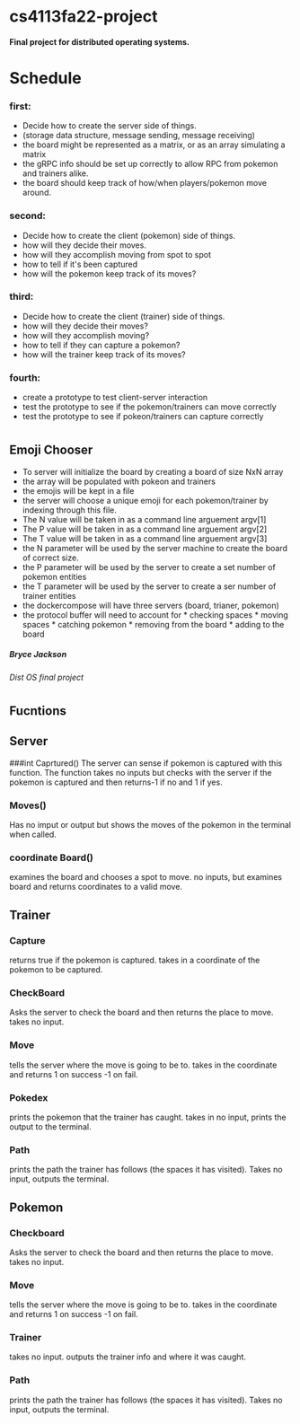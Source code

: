 # cs4113fa22-project
#### Final project for distributed operating systems. 

# Schedule

### <b> first: </b>
* Decide how to create the server side of things.
* (storage data structure, message sending, message receiving) 
* the board might be represented as a matrix, or as an array simulating a matrix
* the gRPC info should be set up correctly to allow RPC from pokemon and trainers alike. 
* the board should keep track of how/when players/pokemon move around. 
### <b> second: </b>
* Decide how to create the client (pokemon) side of things.
* how will they decide their moves. 
* how will they accomplish moving from spot to spot 
* how to tell if it's been captured
* how will the pokemon keep track of its moves?
### <b> third: </b>
* Decide how to create the client (trainer) side of things. 
* how will they decide their moves? 
* how will they accomplish moving? 
* how to tell if they can capture a pokemon? 
* how will the trainer keep track of its moves? 
### <b> fourth: </b>
* create a prototype to test client-server interaction
* test the prototype to see if the pokemon/trainers can move correctly
* test the prototype to see if pokeon/trainers can capture correctly
#    
  
## Emoji Chooser
  
* To server will initialize the board by creating a board of size NxN array
* the array will be populated with pokeon and trainers 
* the emojis will be kept in a file 
* the server will choose a unique emoji for each pokemon/trainer by indexing through this file. 
* The N value will be taken in as a command line arguement argv[1] 
* The P value will be taken in as a command line arguement argv[2] 
* The T value will be taken in as a command line arguement argv[3]
* the N parameter will be used by the server machine to create the board of correct size. 
* the P parameter will be used by the server to create a set number of pokemon entities
* the T parameter will be used by the server to create a ser number of trainer entities 
* the dockercompose will have three servers (board, trianer, pokemon) 
* the protocol buffer will need to account for
      * checking spaces 
      * moving spaces
      * catching pokemon
      * removing from the board
      * adding to the board

##### Bryce Jackson
###### Dist OS final project
#

## Fucntions

## Server

###int Caprtured()
The server can sense if pokemon is captured with this function. The function takes no inputs but checks with the server if the pokemon is captured and then returns-1 if no and 1 if yes. 

### Moves()
Has no imput or output but shows the moves of the pokemon in the terminal when called. 

### coordinate Board()
 examines the board and chooses a spot to move. no inputs, but examines board and returns coordinates to a valid move. 
 
## Trainer

### Capture 
returns true if the pokemon is captured. takes in a coordinate of the pokemon to be captured. 

### CheckBoard
Asks the server to check the board and then returns the place to move. takes no input. 

### Move
tells the server where the move is going to be to. takes in the coordinate and returns 1 on success -1 on fail. 

### Pokedex
prints the pokemon that the trainer has caught. takes in no input, prints the output to the terminal.

### Path 
prints the path the trainer has follows (the spaces it has visited). Takes no input, outputs the terminal. 

## Pokemon

### Checkboard
Asks the server to check the board and then returns the place to move. takes no input. 

### Move
tells the server where the move is going to be to. takes in the coordinate and returns 1 on success -1 on fail. 

### Trainer
takes no input. outputs the trainer info and where it was caught. 

### Path
prints the path the trainer has follows (the spaces it has visited). Takes no input, outputs the terminal. 


          
